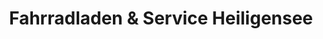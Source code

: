 ---
title: "Fahrradladen & Service Heiligensee"
url: /berlin/fahrradladen-und-service-heiligensee/
shop: Fahrrad
---